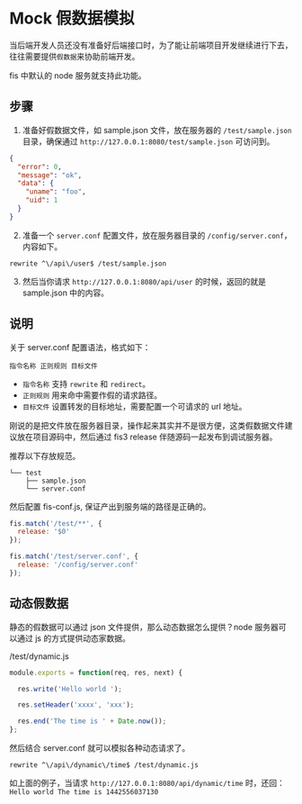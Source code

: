 # Mock 假数据模拟

当后端开发人员还没有准备好后端接口时，为了能让前端项目开发继续进行下去，往往需要提供`假数据`来协助前端开发。

fis 中默认的 node 服务就支持此功能。

## 步骤

1. 准备好假数据文件，如 sample.json 文件，放在服务器的 `/test/sample.json` 目录，确保通过 `http://127.0.0.1:8080/test/sample.json` 可访问到。

  ```json
  {
    "error": 0,
    "message": "ok",
    "data": {
      "uname": "foo",
      "uid": 1
    }
  }
  ```
2. 准备一个 `server.conf` 配置文件，放在服务器目录的 `/config/server.conf`，内容如下。

  ```
  rewrite ^\/api\/user$ /test/sample.json
  ```
3. 然后当你请求 `http://127.0.0.1:8080/api/user` 的时候，返回的就是 sample.json 中的内容。

## 说明

关于 server.conf 配置语法，格式如下：

```
指令名称 正则规则 目标文件
```

* `指令名称` 支持 `rewrite` 和 `redirect`。
* `正则规则` 用来命中需要作假的请求路径。
* `目标文件` 设置转发的目标地址，需要配置一个可请求的 url 地址。

刚说的是把文件放在服务器目录，操作起来其实并不是很方便，这类假数据文件建议放在项目源码中，然后通过 fis3 release 伴随源码一起发布到调试服务器。

推荐以下存放规范。

```
└── test
    ├── sample.json
    └── server.conf
```

然后配置 fis-conf.js, 保证产出到服务端的路径是正确的。

```js
fis.match('/test/**', {
  release: '$0'
});

fis.match('/test/server.conf', {
  release: '/config/server.conf'
});
```

## 动态假数据

静态的假数据可以通过 json 文件提供，那么动态数据怎么提供？node 服务器可以通过 js 的方式提供动态家数据。

/test/dynamic.js

```js
module.exports = function(req, res, next) {

  res.write('Hello world ');

  res.setHeader('xxxx', 'xxx');

  res.end('The time is ' + Date.now());
};
```

然后结合 server.conf 就可以模拟各种动态请求了。

```
rewrite ^\/api\/dynamic\/time$ /test/dynamic.js
```

如上面的例子，当请求 `http://127.0.0.1:8080/api/dynamic/time` 时，还回：`Hello world The time is 1442556037130`
